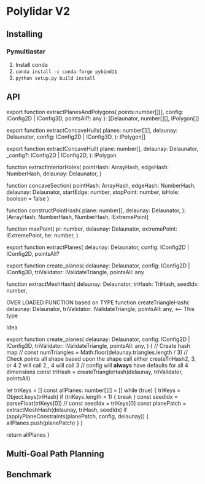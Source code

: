 # Polylidar V2



## Installing

### Pymultiastar

1. Install conda
2. `conda install -c conda-forge pybind11`
3. `python setup.py build install`


## API

export function extractPlanesAndPolygons(
  points:number[][],
  config: IConfig2D | IConfig3D,
  pointsAll?: any
): [Delaunator<number>, number[][], IPolygon[]] 

export function extractConcaveHulls(
  planes: number[][],
  delaunay: Delaunator<number>,
  config: IConfig2D | IConfig3D,
): IPolygon[]

export function extractConcaveHull(
  plane: number[],
  delaunay: Delaunator<number>,
  _config?: IConfig2D | IConfig2D,
): IPolygon 

function extractInteriorHoles(
  pointHash: ArrayHash,
  edgeHash: NumberHash,
  delaunay: Delaunator<number>,
)

function concaveSection(
  pointHash: ArrayHash,
  edgeHash: NumberHash,
  delaunay: Delaunator<number>,
  startEdge: number,
  stopPoint: number,
  isHole: boolean = false
)

function constructPointHash(
  plane: number[],
  delaunay: Delaunator<number>,
): [ArrayHash, NumberHash, NumberHash, IExtremePoint]

function maxPoint(
  pi: number,
  delaunay: Delaunator<number>,
  extremePoint: IExtremePoint,
  he: number,
)

export function extractPlanes(
  delaunay: Delaunator<number>,
  config: IConfig2D | IConfig2D,
  pointsAll?


export function create_planes(
  delaunay: Delaunator<number>,
  config: IConfig2D | IConfig3D,
  triValidator: IValidateTriangle,
  pointsAll: any

function extractMeshHash(
  delaunay: Delaunator<number>,
  triHash: TriHash,
  seedIdx: number,

OVER LOADED FUNCTION based on TYPE
  function createTriangleHash(
  delaunay: Delaunator<number>,
  triValidator: IValidateTriangle,
  pointsAll: any, <-- This type


Idea

export function create_planes(
  delaunay: Delaunator<number>,
  config: IConfig2D | IConfig3D,
  triValidator: IValidateTriangle,
  pointsAll: any,
) {
  // Create hash map
  // const numTriangles = Math.floor(delaunay.triangles.length / 3)
  // Check points all shape
  based upon the shape call either createTriHash2, 3, or 4
  2 will call 2,, 4 will call 3
  // config will **always** have defaults for all 4 dimensions
  const triHash = createTriangleHash(delaunay, triValidator, pointsAll)

  let triKeys = []
  const allPlanes: number[][] = []
  while (true) {
    triKeys = Object.keys(triHash)
    if (triKeys.length < 1) {
      break
    }
    const seedIdx = parseFloat(triKeys[0])
    // const seedIdx = triKeys[0]
    const planePatch = extractMeshHash(delaunay, triHash, seedIdx)
    if (applyPlaneConstraints(planePatch, config, delaunay)) {
      allPlanes.push(planePatch)
    }
  }

  return allPlanes
}

## Multi-Goal Path Planning


## Benchmark



